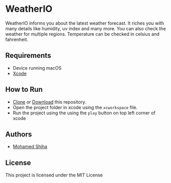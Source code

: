 # WeatherIO

WeatherIO informs you about the latest weather forecast. It riches you with many details like humidity, uv index and many more. You can also check the weather for multiple regions. Temperature can be checked in celsius and fahrenheit.

## Requirements

 * Device running macOS
 * [Xcode](https://developer.apple.com/xcode/)

## How to Run

* [Clone](https://github.com/MohamedShiha/WeatherIO.git) or [Download](https://github.com/MohamedShiha/WeatherIO/archive/master.zip) this repository.
* Open the project folder in xcode using the `xcworkspace` file.
* Run the project using the using the `play` button on top left corner of xcode

## Authors

* [Mohamed Shiha](https://github.com/MohamedShiha)

## License

This project is licensed under the MIT License
